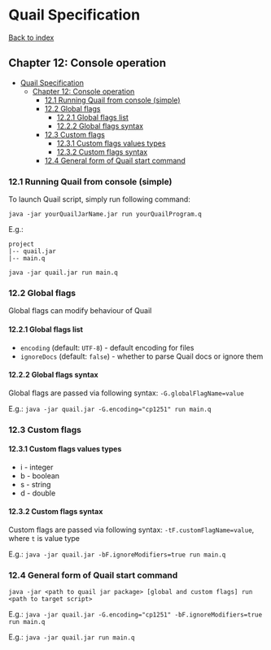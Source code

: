 # Quail Specification
[Back to index](index.md)

## Chapter 12: Console operation

<!-- TOC -->
* [Quail Specification](#quail-specification)
  * [Chapter 12: Console operation](#chapter-12-console-operation)
    * [12.1 Running Quail from console (simple)](#121-running-quail-from-console-simple)
    * [12.2 Global flags](#122-global-flags)
      * [12.2.1 Global flags list](#1221-global-flags-list)
      * [12.2.2 Global flags syntax](#1222-global-flags-syntax)
    * [12.3 Custom flags](#123-custom-flags)
      * [12.3.1 Custom flags values types](#1231-custom-flags-values-types)
      * [12.3.2 Custom flags syntax](#1232-custom-flags-syntax)
    * [12.4 General form of Quail start command](#124-general-form-of-quail-start-command)
<!-- TOC -->

### 12.1 Running Quail from console (simple)
To launch Quail script, simply run following command:
```
java -jar yourQuailJarName.jar run yourQuailProgram.q
```
E.g.:
```
project
|-- quail.jar
|-- main.q

java -jar quail.jar run main.q
```

### 12.2 Global flags

Global flags can modify behaviour of Quail

#### 12.2.1 Global flags list
* `encoding` (default: `UTF-8`) - default encoding for files
* `ignoreDocs` (default: `false`) - whether to parse Quail docs or ignore them

#### 12.2.2 Global flags syntax
Global flags are passed via following syntax:
`-G.globalFlagName=value`

E.g.: `java -jar quail.jar -G.encoding="cp1251" run main.q`

### 12.3 Custom flags

#### 12.3.1 Custom flags values types
* i - integer
* b - boolean
* s - string
* d - double

#### 12.3.2 Custom flags syntax
Custom flags are passed via following syntax:
`-tF.customFlagName=value`, where `t` is value type

E.g.: `java -jar quail.jar -bF.ignoreModifiers=true run main.q`

### 12.4 General form of Quail start command
```
java -jar <path to quail jar package> [global and custom flags] run <path to target script>
```

E.g.: `java -jar quail.jar -G.encoding="cp1251" -bF.ignoreModifiers=true run main.q`

E.g.: `java -jar quail.jar run main.q`